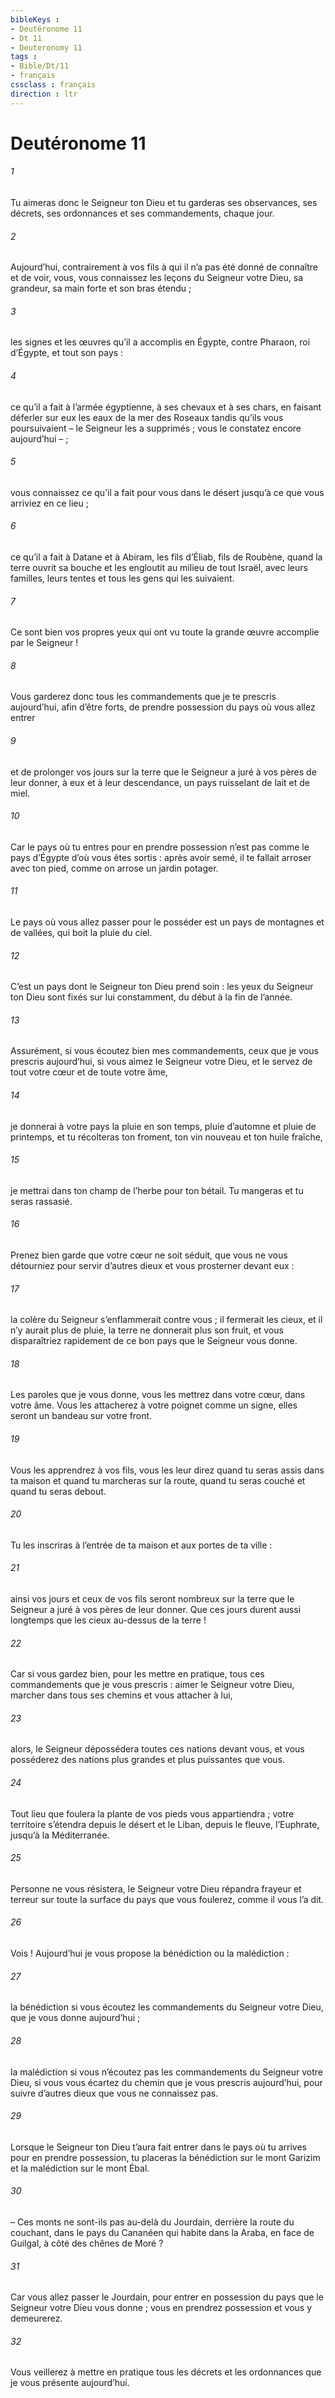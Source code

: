 ```yaml
---
bibleKeys : 
- Deutéronome 11
- Dt 11
- Deuteronomy 11
tags : 
- Bible/Dt/11
- français
cssclass : français
direction : ltr
---
```


# Deutéronome 11

###### 1
Tu aimeras donc le Seigneur ton Dieu et tu garderas ses observances, ses décrets, ses ordonnances et ses commandements, chaque jour.
###### 2
Aujourd’hui, contrairement à vos fils à qui il n’a pas été donné de connaître et de voir, vous, vous connaissez les leçons du Seigneur votre Dieu, sa grandeur, sa main forte et son bras étendu ;
###### 3
les signes et les œuvres qu’il a accomplis en Égypte, contre Pharaon, roi d’Égypte, et tout son pays :
###### 4
ce qu’il a fait à l’armée égyptienne, à ses chevaux et à ses chars, en faisant déferler sur eux les eaux de la mer des Roseaux tandis qu’ils vous poursuivaient – le Seigneur les a supprimés ; vous le constatez encore aujourd’hui – ;
###### 5
vous connaissez ce qu’il a fait pour vous dans le désert jusqu’à ce que vous arriviez en ce lieu ;
###### 6
ce qu’il a fait à Datane et à Abiram, les fils d’Éliab, fils de Roubène, quand la terre ouvrit sa bouche et les engloutit au milieu de tout Israël, avec leurs familles, leurs tentes et tous les gens qui les suivaient.
###### 7
Ce sont bien vos propres yeux qui ont vu toute la grande œuvre accomplie par le Seigneur !
###### 8
Vous garderez donc tous les commandements que je te prescris aujourd’hui, afin d’être forts, de prendre possession du pays où vous allez entrer
###### 9
et de prolonger vos jours sur la terre que le Seigneur a juré à vos pères de leur donner, à eux et à leur descendance, un pays ruisselant de lait et de miel.
###### 10
Car le pays où tu entres pour en prendre possession n’est pas comme le pays d’Égypte d’où vous êtes sortis : après avoir semé, il te fallait arroser avec ton pied, comme on arrose un jardin potager.
###### 11
Le pays où vous allez passer pour le posséder est un pays de montagnes et de vallées, qui boit la pluie du ciel.
###### 12
C’est un pays dont le Seigneur ton Dieu prend soin : les yeux du Seigneur ton Dieu sont fixés sur lui constamment, du début à la fin de l’année.
###### 13
Assurément, si vous écoutez bien mes commandements, ceux que je vous prescris aujourd’hui, si vous aimez le Seigneur votre Dieu, et le servez de tout votre cœur et de toute votre âme,
###### 14
je donnerai à votre pays la pluie en son temps, pluie d’automne et pluie de printemps, et tu récolteras ton froment, ton vin nouveau et ton huile fraîche,
###### 15
je mettrai dans ton champ de l’herbe pour ton bétail. Tu mangeras et tu seras rassasié.
###### 16
Prenez bien garde que votre cœur ne soit séduit, que vous ne vous détourniez pour servir d’autres dieux et vous prosterner devant eux :
###### 17
la colère du Seigneur s’enflammerait contre vous ; il fermerait les cieux, et il n’y aurait plus de pluie, la terre ne donnerait plus son fruit, et vous disparaîtriez rapidement de ce bon pays que le Seigneur vous donne.
###### 18
Les paroles que je vous donne, vous les mettrez dans votre cœur, dans votre âme. Vous les attacherez à votre poignet comme un signe, elles seront un bandeau sur votre front.
###### 19
Vous les apprendrez à vos fils, vous les leur direz quand tu seras assis dans ta maison et quand tu marcheras sur la route, quand tu seras couché et quand tu seras debout.
###### 20
Tu les inscriras à l’entrée de ta maison et aux portes de ta ville :
###### 21
ainsi vos jours et ceux de vos fils seront nombreux sur la terre que le Seigneur a juré à vos pères de leur donner. Que ces jours durent aussi longtemps que les cieux au-dessus de la terre !
###### 22
Car si vous gardez bien, pour les mettre en pratique, tous ces commandements que je vous prescris : aimer le Seigneur votre Dieu, marcher dans tous ses chemins et vous attacher à lui,
###### 23
alors, le Seigneur dépossédera toutes ces nations devant vous, et vous posséderez des nations plus grandes et plus puissantes que vous.
###### 24
Tout lieu que foulera la plante de vos pieds vous appartiendra ; votre territoire s’étendra depuis le désert et le Liban, depuis le fleuve, l’Euphrate, jusqu’à la Méditerranée.
###### 25
Personne ne vous résistera, le Seigneur votre Dieu répandra frayeur et terreur sur toute la surface du pays que vous foulerez, comme il vous l’a dit.
###### 26
Vois ! Aujourd’hui je vous propose la bénédiction ou la malédiction :
###### 27
la bénédiction si vous écoutez les commandements du Seigneur votre Dieu, que je vous donne aujourd’hui ;
###### 28
la malédiction si vous n’écoutez pas les commandements du Seigneur votre Dieu, si vous vous écartez du chemin que je vous prescris aujourd’hui, pour suivre d’autres dieux que vous ne connaissez pas.
###### 29
Lorsque le Seigneur ton Dieu t’aura fait entrer dans le pays où tu arrives pour en prendre possession, tu placeras la bénédiction sur le mont Garizim et la malédiction sur le mont Ébal.
###### 30
– Ces monts ne sont-ils pas au-delà du Jourdain, derrière la route du couchant, dans le pays du Cananéen qui habite dans la Araba, en face de Guilgal, à côté des chênes de Moré ?
###### 31
Car vous allez passer le Jourdain, pour entrer en possession du pays que le Seigneur votre Dieu vous donne ; vous en prendrez possession et vous y demeurerez.
###### 32
Vous veillerez à mettre en pratique tous les décrets et les ordonnances que je vous présente aujourd’hui.
